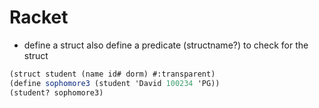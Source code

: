 # Racket

* define a struct also define a predicate (structname?) to check for the struct
```Scheme
(struct student (name id# dorm) #:transparent)
(define sophomore3 (student 'David 100234 'PG))
(student? sophomore3)
```
